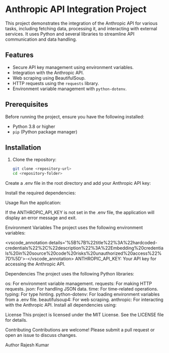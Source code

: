 # Anthropic API Integration Project

This project demonstrates the integration of the Anthropic API for various tasks, including fetching data, processing it, and interacting with external services. It uses Python and several libraries to streamline API communication and data handling.

## Features

- Secure API key management using environment variables.
- Integration with the Anthropic API.
- Web scraping using BeautifulSoup.
- HTTP requests using the `requests` library.
- Environment variable management with `python-dotenv`.

## Prerequisites

Before running the project, ensure you have the following installed:

- Python 3.8 or higher
- `pip` (Python package manager)

## Installation

1. Clone the repository:

   ```bash
   git clone <repository-url>
   cd <repository-folder>
Create a .env file in the root directory and add your Anthropic API key:

Install the required dependencies:

Usage
Run the application:

If the ANTHROPIC_API_KEY is not set in the .env file, the application will display an error message and exit.

Environment Variables
The project uses the following environment variables:

<vscode_annotation details='%5B%7B%22title%22%3A%22hardcoded-credentials%22%2C%22description%22%3A%22Embedding%20credentials%20in%20source%20code%20risks%20unauthorized%20access%22%7D%5D'>-</vscode_annotation> ANTHROPIC_API_KEY: Your API key for accessing the Anthropic API.

Dependencies
The project uses the following Python libraries:

os: For environment variable management.
requests: For making HTTP requests.
json: For handling JSON data.
time: For time-related operations.
typing: For type hinting.
python-dotenv: For loading environment variables from a .env file.
beautifulsoup4: For web scraping.
anthropic: For interacting with the Anthropic API.
Install all dependencies using:

License
This project is licensed under the MIT License. See the LICENSE file for details.

Contributing
Contributions are welcome! Please submit a pull request or open an issue to discuss changes.

Author
Rajesh Kumar